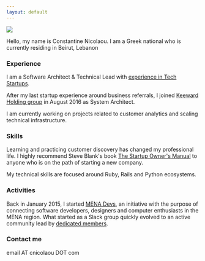 ```yaml
---
layout: default
---
```


![](https://dl.dropboxusercontent.com/u/2630783/media/cnicolaou_portrait.jpg)

Hello, my name is Constantine Nicolaou. I am a Greek national who is currently residing in Beirut, Lebanon

### Experience

I am a Software Architect & Technical Lead with [experience in Tech Startups](http://cnicolaou.github.io/resume/).

After my last startup experience around business referrals, I joined [Keeward Holding group](http://keeward.com/the-teams/) in August 2016 as System Architect.

I am currently working on projects related to customer analytics and scaling technical infrastructure.

### Skills

Learning and practicing customer discovery has changed my professional life. I highly recommend Steve Blank's book [The Startup Owner's Manual](https://www.amazon.com/Startup-Owners-Manual-Step-Step/dp/0984999302) to anyone who is on the path of starting a new company.

My technical skills are focused around Ruby, Rails and Python ecosystems.

### Activities

Back in January 2015, I started [MENA Devs](http://menadevs.com), an initiative with the purpose of connecting software developers, designers and computer enthusiasts in the MENA region.
What started as a Slack group quickly evolved to an active community lead by [dedicated members](https://github.com/mena-devs).

### Contact me

email AT cnicolaou DOT com

